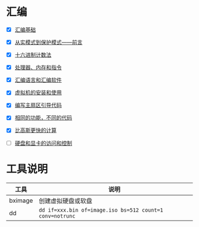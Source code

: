 # 汇编

- [x] [汇编基础](doc/汇编基础.md)
- [x] [从实模式到保护模式——前言](doc/从实模式到保护模式——前沿.md)
- [x] [十六进制计数法](doc/十六进制计数法.md)
- [x] [处理器、内存和指令](doc/处理器-内存-和指令.md)
- [x] [汇编语言和汇编软件](doc/汇编语言和汇编软件.md)
- [x] [虚拟机的安装和使用](doc/虚拟机的安装和使用.md)
- [x] [编写主扇区引导代码](doc/编写主扇区引导代码.md)
- [x] [相同的功能，不同的代码](doc/相同的功能，不同的代码.md)
- [x] [比高斯更快的计算](doc/比高斯更快的计算.md)
- [ ] [硬盘和显卡的访问和控制](doc/硬盘和显卡的访问和控制.md)


# 工具说明

|工具|说明|
|---|---|
|bximage|创建虚拟硬盘或软盘|
|dd|`dd if=xxx.bin of=image.iso bs=512 count=1 conv=notrunc`|
